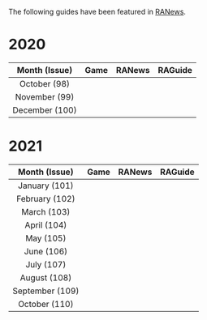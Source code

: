 The following guides have been featured in [RANews](https://news.retroachievements.org/).

# 2020

|Month (Issue)|Game|RANews|RAGuide|
|:---:|:---:|:---:|:---:|
|October (98)||||
|November (99)||||
|December (100)||||

# 2021

|Month (Issue)|Game|RANews|RAGuide|
|:---:|:---:|:---:|:---:|
|January (101)||||
|February (102)||||
|March (103)||||
|April (104)||||
|May (105)||||
|June (106)||||
|July (107)||||
|August (108)||||
|September (109)||||
|October (110)||||